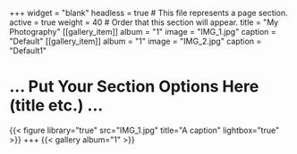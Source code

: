 +++
widget = "blank"
headless = true  # This file represents a page section.
active = true
weight = 40  # Order that this section will appear.
title = "My Photography"
[[gallery_item]]
	album = "1"
	image = "IMG_1.jpg"
	caption = "Default"
[[gallery_item]]
	album = "1"
	image = "IMG_2.jpg"
	caption = "Default1"
# ... Put Your Section Options Here (title etc.) ...
{{< figure library="true" src="IMG_1.jpg" title="A caption" lightbox="true" >}}
+++
{{< gallery album="1" >}}